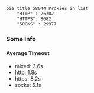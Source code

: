 
```mermaid
pie title 58044 Proxies in list
    "HTTP" : 26702
    "HTTPS": 8682
    "SOCKS" : 29977
```

### Some Info
#### Average Timeout

- mixed: 3.6s
- http: 1.8s
- https: 8.2s
- socks: 5.1s